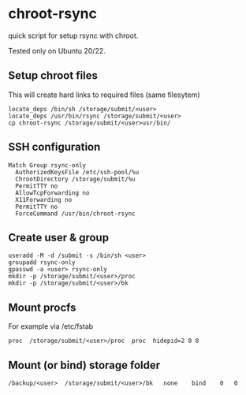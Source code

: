 # chroot-rsync

quick script for setup rsync with chroot.

Tested only on Ubuntu 20/22.

## Setup chroot files

This will create hard links to required files (same filesytem)

```
locate_deps /bin/sh	/storage/submit/<user>
locate_deps /usr/bin/rsync /storage/submit/<user>
cp chroot-rsync /storage/submit/<user>usr/bin/
```

## SSH configuration

```
Match Group rsync-only
  AuthorizedKeysFile /etc/ssh-pool/%u
  ChrootDirectory /storage/submit/%u
  PermitTTY no
  AllowTcpForwarding no
  X11Forwarding no
  PermitTTY no
  ForceCommand /usr/bin/chroot-rsync
```

## Create user & group

```
useradd -M -d /submit -s /bin/sh <user>
groupadd rsync-only
gpasswd -a <user> rsync-only
mkdir -p /storage/submit/<user>/proc
mkdir -p /storage/submit/<user>/bk
```

## Mount procfs

For example via /etc/fstab
```
proc  /storage/submit/<user>/proc  proc  hidepid=2 0 0
```

## Mount (or bind) storage folder

``
/backup/<user>	/storage/submit/<user>/bk	none	bind	0	0
``
